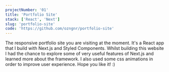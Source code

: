 ```yaml
---
projectNumber: '01'
title: 'Portfolio Site'
stack: ['React', 'Next']
slug: 'portfolio-site'
code: 'https://github.com/ozngnr/portfolio-site'
---
```


The responsive portfolio site you are visiting at the moment. It's a React app that I build with Next.js and Styled Components. Whilst building this website I had the chance to explore some of very useful features of Next.js and learned more about the framework. I also used some css animations in order to improve user experience. Hope you like it! :)
